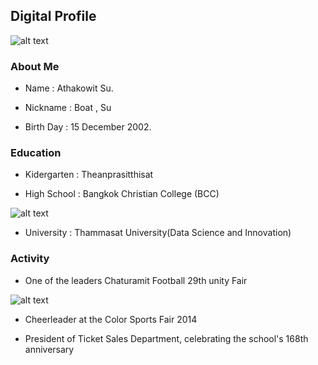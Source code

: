 ## Digital Profile
![alt text](https://sv1.picz.in.th/images/2021/12/01/6xhICl.jpg)


### About Me

- Name : Athakowit Su.


- Nickname : Boat , Su


- Birth Day : 15 December 2002.

### Education

- Kidergarten : Theanprasitthisat 

- High School : Bangkok Christian College (BCC)

![alt text](https://sv1.picz.in.th/images/2021/12/01/6x3kzI.jpg)

- University : Thammasat University(Data Science and Innovation)


### Activity
- One of the leaders Chaturamit Football 29th unity Fair

![alt text](ttps://sv1.picz.in.th/images/2021/12/01/6x3Kev.jpg)


- Cheerleader at the Color Sports Fair 2014



- President of Ticket Sales Department, celebrating the school's 168th anniversary





